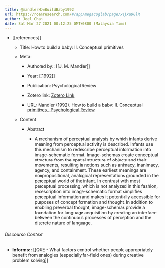 ```yaml
---
title: @mandlerHowBuildBaby1992
url: https://roamresearch.com/#/app/megacoglab/page/xejxu9GlR
author: Joel Chan
date: Sat Mar 27 2021 00:12:25 GMT+0800 (Malaysia Time)
---
```


- [[references]]

    - Title: How to build a baby: II. Conceptual primitives.

    - Meta:

        - Authored by:: [[J. M. Mandler]]

        - Year: [[1992]]

        - Publication: Psychological Review

        - Zotero link: [Zotero Link](zotero://select/items/1_M9AS7E9A)

        - URL: [Mandler (1992). How to build a baby: II. Conceptual primitives.. Psychological Review](undefined)

    - Content

        - Abstract

            - A mechanism of perceptual analysis by which infants derive meaning from perceptual activity is described. Infants use this mechanism to redescribe perceptual information into image-schematic format. Image-schemas create conceptual structure from the spatial structure of objects and their movements, resulting in notions such as animacy, inanimacy, agency, and containment. These earliest meanings are nonpropositional, analogical representations grounded in the perceptual world of the infant. In contrast with most perceptual processing, which is not analyzed in this fashion, redescription into image-schematic format simplifies perceptual information and makes it potentially accessible for purposes of concept formation and thought. In addition to enabling preverbal thought, image-schemas provide a foundation for language acquisition by creating an interface between the continuous processes of perception and the discrete nature of language.

###### Discourse Context

- **Informs::** [[QUE - What factors control whether people appropriately benefit from analogies (especially far-field ones) during creative problem solving]]
